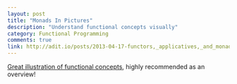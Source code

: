 ```yaml
---
layout: post
title: "Monads In Pictures"
description: "Understand functional concepts visually"
category: Functional Programming
comments: true
link: http://adit.io/posts/2013-04-17-functors,_applicatives,_and_monads_in_pictures.html
---
```


[Great illustration of functional concepts](http://adit.io/posts/2013-04-17-functors,_applicatives,_and_monads_in_pictures.html), highly recommended as an overview!
